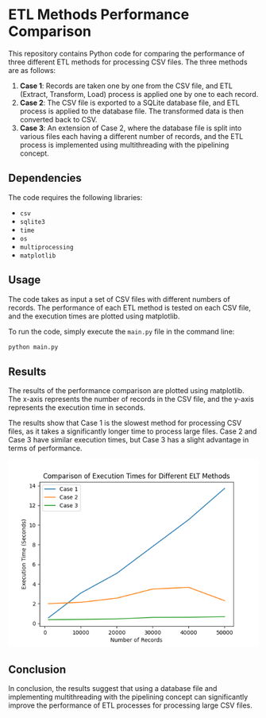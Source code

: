 

# ETL Methods Performance Comparison

This repository contains Python code for comparing the performance of three different ETL methods for processing CSV files. The three methods are as follows:

1. **Case 1**: Records are taken one by one from the CSV file, and ETL (Extract, Transform, Load) process is applied one by one to each record.
2. **Case 2**: The CSV file is exported to a SQLite database file, and ETL process is applied to the database file. The transformed data is then converted back to CSV.
3. **Case 3**: An extension of Case 2, where the database file is split into various files each having a different number of records, and the ETL process is implemented using multithreading with the pipelining concept.

## Dependencies

The code requires the following libraries:

- `csv`
- `sqlite3`
- `time`
- `os`
- `multiprocessing`
- `matplotlib`

## Usage

The code takes as input a set of CSV files with different numbers of records. The performance of each ETL method is tested on each CSV file, and the execution times are plotted using matplotlib.

To run the code, simply execute the `main.py` file in the command line:

```bash
python main.py
```

## Results

The results of the performance comparison are plotted using matplotlib. The x-axis represents the number of records in the CSV file, and the y-axis represents the execution time in seconds.

The results show that Case 1 is the slowest method for processing CSV files, as it takes a significantly longer time to process large files. Case 2 and Case 3 have similar execution times, but Case 3 has a slight advantage in terms of performance.

![Figure_1](Figure_1.png)

## Conclusion

In conclusion, the results suggest that using a database file and implementing multithreading with the pipelining concept can significantly improve the performance of ETL processes for processing large CSV files.